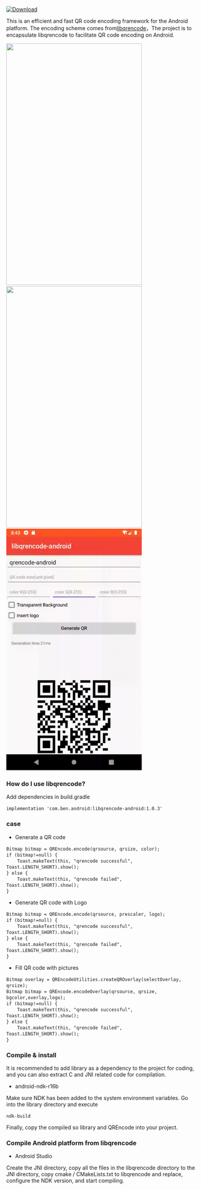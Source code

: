 [ ![Download](https://api.bintray.com/packages/zhangchuan622/maven/libqrencode-android/images/download.svg?version=1.0.2) ](https://bintray.com/zhangchuan622/maven/libqrencode-android/1.0.2/link)

This is an efficient and fast QR code encoding framework for the Android platform. The encoding scheme comes from[libqrencode](https://github.com/fukuchi/libqrencode)，The project is to encapsulate libqrencode to facilitate QR code encoding on Android.

<img src="./capture/capture_overlay.gif" width="360px" height="640px"/>
<img src="./capture/libqrencode.gif" width="360px" height="640px"/>
<img src="./capture/capture_insert_log.gif" width="360px" height="640px"/>

### How do I use libqrencode?
Add dependencies in build.gradle

```
implementation 'com.ben.android:libqrencode-android:1.0.3'
```

### case
- Generate a QR code

```
Bitmap bitmap = QREncode.encode(qrsource, qrsize, color);
if (bitmap!=null) {
    Toast.makeText(this, "qrencode successful", Toast.LENGTH_SHORT).show();
} else {
    Toast.makeText(this, "qrencode failed", Toast.LENGTH_SHORT).show();
}
```

- Generate QR code with Logo

```
Bitmap bitmap = QREncode.encode(qrsource, prescaler, logo);
if (bitmap!=null) {
    Toast.makeText(this, "qrencode successful", Toast.LENGTH_SHORT).show();
} else {
    Toast.makeText(this, "qrencode failed", Toast.LENGTH_SHORT).show();
}
```

- Fill QR code with pictures

```
Bitmap overlay = QREncodeUtilities.createQROverlay(selectOverlay, qrsize);
Bitmap bitmap = QREncode.encodeOverlay(qrsource, qrsize, bgcolor,overlay,logo);
if (bitmap!=null) {
    Toast.makeText(this, "qrencode successful", Toast.LENGTH_SHORT).show();
} else {
    Toast.makeText(this, "qrencode failed", Toast.LENGTH_SHORT).show();
}
```


### Compile & install 
It is recommended to add library as a dependency to the project for coding, and you can also extract C and JNI related code for compilation.

- android-ndk-r16b

Make sure NDK has been added to the system environment variables. Go into the library directory and execute
```
ndk-build
``` 
Finally, copy the compiled so library and QREncode into your project.


### Compile Android platform from libqrencode 

- Android Studio

Create the JNI directory, copy all the files in the libqrencode directory to the JNI directory, copy cmake / CMakeLists.txt to libqrencode and replace, configure the NDK version, and start compiling.